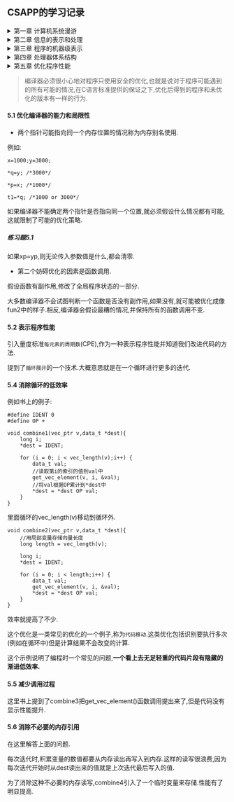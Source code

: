 ## CSAPP的学习记录

<details>
<summary> 第一章 计算机系统漫游</summary>

#### 引言

计算机系统是由**硬件**和**系统软件**组成的,它们共同工作来运行应用程序.

#### 1.1 信息就是位+上下文

hello程序的生命周期是从一个**源程序**开始的,即程序员通过编辑器创建并保存的文本文件,文件名是hello.c.也是一个比特序列.

区分不同数据对象的唯一方法是我们读到这些数据对象时的上下文.比如,在不同的上下文中,一个同样的字节序列可能表示一个整数,浮点数,字符串或者机器指令.

#### 1.2 程序被其他程序翻译成不同的格式

为了在系统上运行hello.c程序,每条C语句都必须被其他程序转化为一系列的低级机器语言指令.然后这些指令按照一种称为可执行目标程序的格式打好包,并以二进制磁盘文件的形式存放起来.目标程序也成为可执行目标文件.

在Unix系统上,从源文件到目标文件的转化是由编译器驱动程序完成的:

linux> gcc -o hello hello.c

![1](https://i.loli.net/2020/07/11/tavni1F3OQq9wZR.png)

#### 1.7 进程

一个CPU看上去都像是并发地执行多个进程,这是通过处理器在进程间切换来实现的.操作系统实现这种交错执行的进程称为**上下文切换.**]

操作系统保持跟踪进程运行所需的所有状态信息.这种状态,也就是**上下文**,包括很多信息,比如PC和寄存器文件的当前值,以及主存的内容.

#### 1.7.2 进程

一个进程实际上可以由多个称为线程的执行单元组成,每个线程都运行在进程的上下文中,并共享同样的代码和全局数据.

#### 1.7.3 虚拟内存

虚拟内存是一个抽象概念,它为每个进程提供了一个假象,即每个进程都在独占地使用主存.每个进程看见的内存都是一致的,称为虚拟地址空间.

虚拟地址空间由大量精确定义的区构成.

从最低的地址开始:

- 程序代码和数据
- 堆
- 共享库
- 栈
- 内核虚拟空间

#### 1.9.1 Amdahl定律

> S=1/(1-a+a/n)

主要观点:  要想显著加速整个系统,必须提升全系统中相当大的部分的速度.

#### 1.9.2 并发与并行

- 并发是指一个同时具有多个活动的系统,其目的是让计算机做的更多
- 并行则是指用并发来使一个系统运行得更快,目的是让计算机运行的更快.

主要是三个层次

- 线程级并发
- 指令级并行
- 单指令、多数据并行

#### 1.9.3 抽象

操作系统内核就是应用程序和硬件之间的媒介.它提供了三个基本的抽象:

1. 文件是对I/O设备的抽象
2. 虚拟内存是对主存和磁盘的抽象
3. 进程是处理器、主存和I/O设备的抽象.
</details>
<details>
<summary> 第二章 信息的表示和处理</summary>
> 孤立的一个位不是非常有用.但是,当把位组合在一起,再加上某种解释,即赋予不同的可能位模式以含义,就能够表示任何有限集合的元素.

#### intro

计算机的表示法是用有限数量的位来对一个数字编码,因此,但结果太大以至于不能表示时,某些计算就会溢出.

整数的表示虽然只能编码一个相对较小的数值范围,但是这种表示是准确的;

而浮点数虽然可以编码一个较大的数值范围,但是这种表示只是近似的.

#### 2.1.2 字数据大小

每台计算机都有一个字长,指明**指针数据**的标称大小.因为虚拟地址是以这样的一个字来编码的,所以字长决定的最重要的系统参数就是虚拟地址空间的最大大小.

使用确定大小的整数类型是程序员精确控制数据表示的最佳途径.其中包括ISO C99引入的int32_t和int64_t,分别为4字节和8字节.这样会有更好的移植性. 使用sizeof也是一种好方法.

#### 2.1.3 寻址和字节顺序

关于大小端的问题:

比如int x=0x1234567.

如果是大端法就是 01 23 45 67

小端法则是 67 45 23 01

大多数Intel兼容机都只有小端模式.

讲解程序代码: [show_byte.cpp](https://github.com/whhhite/skr_university_learning_record/blob/master/csapp/%E7%AC%AC%E4%BA%8C%E7%AB%A0/show_bytes.cpp)

##### 练习2.6:

len是不包括最后的\x00的.

##### 练习2.11:

inplace_swap这个函数是异或置换,所以中间值置0

#### 2.1.7 C语言中的位级运算

位级运算的一个常见应用是实现掩码运算，掩码是一个位模式。使用类似~0得到全1的掩码,这样的代码具有移植性.

##### 练习2.25:

length=0

0U-1=UMax,所以访问了非法地址. coredump

##### 练习2.26:

无符号数,小减大,会产生一个很大的无符号数.

#### 函数getpeername的安全漏洞

问题是由于数据类型的不匹配造成的:在一个地方是无符号数,另一个地方是有符号数.

##### 练习2.27

return (x+y)>=x 

##### 练习2.30

正溢出: x>=0 && y>=0 && (x+y)<0

负溢出: x<0 && y<0 && (x+y)>0

##### 练习2.32

x>0 y=INT_MIN,两者异号不判断溢出,但其实是溢出了.

[tsub_ok.cpp](https://github.com/whhhite/skr_university_learning_record/blob/master/csapp/%E7%AC%AC%E4%BA%8C%E7%AB%A0/show_bytes.cpp)

#### XDR库中的安全漏洞

问题是由于乘法溢出,导致复制的字节大于已分配的缓冲区的界限.

##### 练习2.37

由于uint64_t的强制类型转换,在asize这部分还不会溢出.

但是由于malloc的参数类型和是size_t,在这里还是会产生溢出.

应该修改成:

```
  uint64_t asize = ele_cnt * (uint64_t) ele_size;
  unsigned int asize2 = ele_cnt * ele_size;
  if (asize == asize2) {//执行分配 }
  else { //抛出异常}
```

#### 2.3.6 乘以常数

由于整数乘法比移位和加法的代价要大得多,许多C语言编译器试图以移位,加法和减法的组合消除很多整数乘以常数的情况.

如: x*14 则根据 14=2^3+2^2+2,编译器会重写成(x<<3)+(x<<2)+(x<<1)

##### 练习题2.42

见[div_16.cpp](https://github.com/whhhite/skr_university_learning_record/blob/master/csapp/%E7%AC%AC%E4%BA%8C%E7%AB%A0/div16.cpp)

##### 练习题2.46

A.对齐后得到结果是 0.00000000000000000000000[1100]

B.2^(-24)

C.运行了100个小时,有100 * 3600 * 10次,所以误差还是挺大的,大概0.343秒

D.差了686米

#### 2.4.2 IEEE浮点表示

V=(-1)^s × M × 2^E

将浮点数的位表示划分为三个字段

- 一个单独的符号位直接编码符号s
- k位的阶码字段 exp
- n位的小数字段frac

float中 s=1 k=8 n=23 

double中 s=1 k=11 n=52

分为三种情况:

1. 规格化的值

偏置值Bias=2^(k-1)-1

阶码的值 E=e-Bias

M=1+f,也叫做隐含的以1开头的表示

2. 非规划化的值

E=1-Bias

M=f

3. 特殊值

当阶码全为1,小数全为0则为无穷

小数非0时,则表示为NaN(Not a number)

#### 2.4.5 浮点运算

浮点加法有个最大的问题，就是不具有结合性，大数会把小的数字吃掉，这是因为舍入的原因。乘法也一样

##### 练习2.54

int转float 有可能被舍入,
</details>

<details>
<summary> 第三章 程序的机器级表示</summary>
#### 3.2.1 机器级代码

- 程序计数器(通常称为"PC",在x86-64中用%rip表示)给出将要执行的下一条指令在内存中的地址.
- 整数寄存器文件中包括16个命名的位置,分别存储64位的值.这些寄存器可以存储地址或整数数据
- 一组向量寄存器可以存放一个或多个整数或浮点数值

程序内存包含:程序的可执行机器代码,操作系统需要的一些信息,用来管理过程调用和返回的运行时栈,以及用户分配的内存块(比如说用malloc库函数分配的)



#### 3.4.1 操作数指示符

大多数指令有一个或多个操作数,指示出执行一个操作中要使用的源数据值,以及放置结果的目的位置.

各种不同的操作数的可能性被分为三种类型:

1. 立即值, 用来表示常数, 用$开头.可以直接写整数,汇编器会将其编译成对应的二进制格式.
2. 寄存器, 即寄存器的名称, 代表某个寄存器内部的值.
3. 内存引用, 代表某个内存地址的值, 也就是寻址或者说是取地址运算, 用括号包起来一个值, 这个值可以是常量, 取得的值或者是计算所得.

寻址的模式,最常用的形式是 

`计算出的内存地址 = 立即数偏移量 + Rb + Ri * s`



##### 练习题3.1

|      地址      |  值  |
| :------------: | :--: |
| 内存地址 0x100 | 0xFF |
| 内存地址 0x104 | 0xAB |
| 内存地址 0x108 | 0x13 |
| 内存地址 0x10C | 0x11 |

| 寄存器 |  值   |
| :----: | :---: |
|  %rax  | 0x100 |
|  %rcx  |  0x1  |
|  %rdx  |  0x3  |



|     操作数      |                              值                              |
| :-------------: | :----------------------------------------------------------: |
|      %rax       |                            0x100                             |
|      0x104      |                  表示寻绝对地址,结果是0xAB                   |
|     $0x108      |                          常量 0x108                          |
|     (%rax)      |        将%rax寄存器中的0x100当做地址寻址,结果是 0xFF         |
|     4(%rax)     | 表示基址+偏移量地址,为 %rax中的 0x100地址加0x4,即 0x104地址,结果为0xAB |
|  9(%rax, %rdx)  |    表示变址寻址, 为 9+ 0x100 + 0x3 = 0x10C, 所以值是0x11     |
| 260(%rcx, %rdx) |           同理地址是 260 + 1 + 3 = 0x108, 值是0x13           |
|  0xFC(,%rcx,4)  |       比例变址寻址,结果是 0xFC + 4 = 0x100, 值是 0xFF        |
| (%rax, %rdx, 4) |  带s的变址寻址,计算后的内存是 0x100 + 4*3 = 0x10C,值是0x11   |

#### 3.4.2 数据传送指令

##### MOV类

> 指令为: MOV  S , D
>
> 效果为: 传送 D<-S

在这里把S叫做源操作数, 把D叫做目的操作数.

MOV类由四条指令构成:**movb**,**movw**,**movl**,**movq**,区别是操作数大小不同.

x86-64限制了MOV的两个操作数都不能都是内存地址,如果要实现,就找寄存器当工具人. 

大多数情况中,MOV指令只会更新目的操作数指定的那些寄存器字节或内存位置.唯一例外是,**movl**指令以寄存器作为目的时,会把该寄存器的高位4字节设置为0.这是由于x86-64采用的惯例,即任何为寄存器生成的32位值得指令都会把该寄存器的高位部分置为0.

常规的movq命令只能处理32位的源操作数,将其符号扩展得到64位. 而movbsq可以直接将64位数作为源操作数, 但目的只能是寄存器.

关于MOVZ和MOVS,这两个指令都是在将较小的源值复制到较大的目的时使用.

区别在于MOVZ使用0来填充,而MOVS使用符号位来填充.

在MOVS中有个指令cltq,用于将%eax符号扩展到%rax,等价于movslq %eax,%rax.



##### 练习题3.3

`movb $0xF, (%ebx)`	内存引用的寄存器必须是4bytes，改成`movb $0xF, (%rbx)`
`movb %al, %sl`	没有叫做`sl`的寄存器,只有`sil`和`spl`.
`movl %eax, %rdx`	寄存器大小不匹配



##### 练习题3.4

|     src_t     |  dest_t  |                             指令                             |
| :-----------: | :------: | :----------------------------------------------------------: |
|     long      |   long   |          movq (%rdi),%rax; <br />move %rax, (%rsi)           |
|     char      |   int    | 扩展符号到32位,<br />movsbl (%rdi), %eax;<br />movl %eax, (%rsi) |
|     char      | unsigned |         movsbl (%rdi), %eax;<br />movl %eax, (%rsi)          |
| unsigned char |   long   | unsigned, 零扩展. 零扩展没有扩展到64位的指令,32位就相当于64位的零扩展了.<br />movzbl (%rdi), %rax<br />movq %rax, (%rsi) |
|      int      |   char   |  区别在第二步<br />movl (%rdi), %eax<br />movb %al, (%rsi)   |



##### 练习题3.5

不考虑编译优化的话是:

```
void decode1(long *xp, long *yp, long *zp){
	long temp1 = *xp;
	long temp2 = *yp;
	long temp3 = *zp;
	*yp = temp1;
	*zp = temp2;
	*xp = temp3;
}
```



#### 3.4.4 压入和弹出栈数据

从%rbp寄存器中压一个四字入栈的指令`pushq`可以分解为:

```popq可以分解为:
subq $8, %rsp
push %rbp, (%rsp)
```

`popq`可以分解为:

```
movq (%rsp), %rax
addq %$8, %rsp
```



#### 3.5.3 移位操作

移位量可以是一个立即数,或者放在单字节寄存器%cl上.

| leaq 7 (%rax, %rax, 8), %rdx | `x + 8x + 7` |
| ---------------------------- | ------------ |
|                              |              |

##### 练习3.9

```
// x in %rdi, n in %rsi
shift_left4_rightn:
    movq %rdi, %rax;
    salq  $4, %rax     # x <<= 4
    movq %esi, %ecx;
    sarq  %cl, %rax    # x >>= n
```

##### 练习3.10

```
long t1 = x | y;
long t2 = t1 >> 3;
long t3 = ~t2;
long t4 = z - t3;
```

##### 练习3.11:

用于置0.比move开销小.



#### 3.5.5 特殊的算术操作

`imulq`和`mulqs`: "单操作数"乘法指令,用于处理128位的乘积.其中一个参数必须在%rax中.结果用%rdx存高64位,用%rax存低64位.

`idivq`:这个是有符号数的除法指令, 操作数S是除数, 被除数固定使用%rax作为低64字节, %rdx作为高64字节. 除法进行完之后,商存储在%rax中, 而余数存储在%rdx中.

`cqto`: 这个指令没有操作数, 将%rdx的位设置为%rax的符号位



##### 练习3.12

把`cqto`改成把%rdx的位置为0;



#### 3.6.1条件码

1. CF 进位标志, 最近的操作使最高位产生进位
2. ZF 零标志, 最近的操作的结果得到0
3. SF 符号标志, 最近的操作结果是负数
4. OF 溢出标志, 最近的操作导致补码溢出,正负溢出都算



`CMP`和`TEST`只改变条件码,前者是减法,后者是与(检测正负0).

同时注意`CMP`的操作数与`SUB`是相反的.

`SET`和`JMP`都可以根据条件码进行判断操作.

##### 练习3.13

- ```
  cmpl  %esi, %edi
  setl  %al
  ```

  后缀 ‘l’ 和寄存器指示符表明是 32 位操作数，而且调用的是有符号的小于比较。所以 `data_t` 一定是 int 。

- ```
  cmpw  %si, %di
  setge %al
  ```

  后缀 ‘w’ 和寄存器指示符表明是 16 位操作数，而且调用的是有符号的大于等于。所以 `data_t` 一定是 short。

- ```
  cmpb  %sil, %dil
  setbe %al
  ```

  后缀 ‘b’ 和寄存器指示符表明是 8 位操作数，而且调用的是无符号小于等于。所以 `data_t` 一定是 unsigned char 。

- ```
  cmpq  %rsi, %rdi
  setne %al
  ```

  后缀 ‘q’ 和寄存器指示符表明是 64 位操作数，同时比较符号是 `!=` ，有符号、无符号和指针参数都是一样的。所以 `data_t` 可以是 long、unsigned long 或 char * 。



`JMP`三种用法:

1. `JMP .L1`  等于goto
2. `JMP *%rax ` 用%rax的值作为跳转目标
3. `JMP *(%rax) `以%rax的值来读地址,从内存中读出并且跳转.



##### 练习3.15

```
4003fa: 74 02    je    XXXXXX
4003fc: ff do    callq *%rax
```

> je 指令的目标为 `0x4003fc + 0x02 = 0x4003fe` 

```
40042f: 74 f4    je   XXXXXX
400431: 5d       pop  %rbp
```

> je 指令的目标为 `0x400431 - 12（0xf4是-12的一个字节的补码表示）= 0x400425` 

```
XXXXXX: 77 02    ja   400547
XXXXXX: 5d       pop  %rbp
```

> 跳转目标是绝对地址 `0x400547` 。根据字节编码，一定在距离 pop 指令 `0x2` 的地址处。所以，pop 指令地址为 `0x400547 - 0x2 = 0x400545` 。**注意，ja 指令的编码需要 2 个字节。**所以 ja 指令的地址为 `0x400543`处。

```
4005e8: e9 73 ff ff ff     jmp  XXXXXX
4005ed: 90                 nop
```

> 偏移量是 `0xffffff73` ，也就是 `-141` 。所以跳转目标为 `0x4005ed - 141 = 0x400560` 

##### 练习3.18

```
long test(long x, long y, longz) {
    long val = x + y + z;
    if (x < -3) {
        if (y < z)
            val = x * y;
        else
            val = y * z;
    } else if (x > 2) 
        val = x * z;
   return val;
}
```



##### 练习3.21

```
long test(long x, long y) {
    long val = 8 * x;
    if (y > 0) {
        if (x < y)
            val = y - x;
        else
            val = x & y;
    } else if (y <= -2)
        val = x + y;
    return val;
}
```

#### 3.6.7 循环

##### 练习3.23

A.`%rax` 存放 x ，`%rcx` 存放 y ，`%rdx` 存放 n 

B. 用`leaq`指令 实现+y和++;

##### while循环

while语句的通用形式如下:

```
while(test-expr):

​	body-statement
```



1. 第一种翻译方法,我们称之为`跳转到中间`,它执行一个无条件跳转跳到循环结尾处的测试,以此来执行初始的测试.

```
	goto test;

loop:

​	body-statement

test:

​	t=test-expr;

​	if(t)

​		goto loop;
```

2. 第二种翻译方法,我们称之为`guarded-go`,首先用条件分支,如果初始条件不成立就跳过循环,把代码变换为`do-while`循环.

```
t=test-expr;

if(!t)

​	goto done;

loop:

​	body-statement;

​	t=test-expr;

​	if(t)

​		goto loop;

done;
```



##### 练习3.24

```
long loop_while(long a, long b)
{
    long result = 1;
    while (a < b) {
        result = result * (a + b);
        a = a + 1 ;
    }
    return result;
}
```

##### 练习题3.26

1. `jmp`

2. ```
   long fun_a(unsigned long x) {
       long val = 0;
       while (x) {
           val ^= x;
           x >>= 1;
       }
       return val & 0x1;
   }
   ```

3. 奇偶校验

##### for循环:

```
for(init-expr;test-expr;update-expr)

​	body-statement
```

等价于

```
init-expr;

while(test-expr){

​	body-statement;

​	update-expr

}
```

GCC为for循环产生的代码时while循环的两种翻译之一.

##### 练习3.28

A.

```
long fun_b(unsigned long x) {
    long val = 0;
    long i;
    for (i = 64; i != 0; i--) {
        val = (val * 2) | (x & 0x1);
        x >>= 1;
    }
    return val;
}
```

B.因为是使用guarded-do生成的,而初始化为0x40,一定满足,所以没必要测试.

C.reverse

##### 练习3.29

A. 导致i++无法执行,进入死循环.

B. 用goto跳过body-statement.

#### 3.6.8 switch语句

swtich 语句通过使用`跳转表`这种数据结构使得实现更加高效.\

GCC扩展了C语言, 加入了&&运算符用来取得指向标号的指针, 然后组成一个指针数组. 这样就可以用测试的值运算后得到的值直接进行索引来跳转.

` jmp *.L4(, %rsi, 8)`

跳转表:

```
.L4:
    .quad    .L3
    .quad    .L8
    .quad    .L5
    .quad    .L6
    .quad    .L7
```

##### 练习3.30

分析汇编:

```
# void switch2(long x, long *dest)
# x in %rdi
switch2:
    addq    $1, %rdi    # x = x + 1 ，所以 x 的最小值是 -1    
    cmpq    $8, %rdi    # 7结束   
    ja      .L2         # 超过 8 就跳转到 L2，所以 L2 相当于 default   
    jmp     *.L4(, %rdi, 8)    # 没有超过 8 就进入跳转表
```

##### 练习3.31

```
void switcher(long a, long b, long c, long *dest)
{
    long val;
    switch(a) {
    case 5:     /* Case A */
        c = b ^ 15;
        /* Fall through */
    case 0:     /* Case B */
        val = c + 112;
        break;
    case 2:     /* Case C */
    case 7:     /* Case D */
        val = (c + b) << 2;
        break;
    case 4:     /* Case E */
        val = a;
        break;
    default:
        val = b;
    }
    *dest = val;
}
```



#### 3.7过程

过程是软件中一种很重要的抽象.它提供了一种封装代码的方式,用一组指定的参数和一个可选的返回值实现了某种功能.过程在不同的语言中的表现形式不同, 比如函数, 方法等.

假设过程P调用过程Q:

- 传递控制: 在进入过程Q的时候,程序计数器必须被设置为Q的代码的初始地址,然后在返回时,要把程序计数器设置为P中调用Q后面那条指令的地址.
- 传递数据: P必须能向Q提供一个或多个参数,Q也能返回一个值.
- 分配和释放内存: Q可能需要为局部变量分配内存,返回时释放内存.

##### 3.7.1 运行时栈

C语言过程调用机制的一个关键特征在于使用了栈数据结构提供的后进先出的内存管理原则.

##### 3.7.3 数据传送

其实就是调用规则.

| 操作数大小 | 参数数量 |      |      |      |      |      |
| :--------: | :------: | :--: | :--: | :--: | :--: | ---- |
|            |    1     |  2   |  3   |  4   |  5   | 6    |
|     64     |   %rdi   | %rsi | %rdx | %rcx | %r8  | %r9  |
|     32     |   %edi   | %esi | %edx | %ecx | %r8d | %r9d |
|     16     |   %di    | %si  | %dx  | %cx  | %r8w | %r9w |
|     8      |   %dil   | %sil | %dl  | %cl  | %r8b | %r9b |

多于6个参数的放栈上.

##### 练习3.33

根据 size得知 sizeof(a)+sizeof(b)=6

所以一个为4,一个为2.且4扩8,2变1.

`int procprob(int a, short b, long *u, char *v)`
`int procprob(int b, short a, long *v, char *u)`

#### 3.7.5 寄存器中的局部存储空间

根据惯例,寄存器`%rbx`,`%rbp`和`%r12~%r15`被划分为`被调用者保存寄存器`.

所有其他的寄存器,除了栈指针`%rsp`,都分类为`调用者保存寄存器`



##### 练习3.34

A.局部值 a0 ~ a5 分别保存被调用者保存寄存器 %rbx、%r15、%r14、%13、%12 和 %rbp。

B.局部值 a6 和 a7 存放在栈中相对于栈指针偏移量为 0 和 8 的地方。

C. 因为用于存临时变量的寄存器只有6个. 

##### 练习3.35

寄存器保存参数x的值

```
long rfun(unsigned long x){
    if( x == 0 ){
        return return 0;
    }
    unsigned long nx = x >> 2;
    long rv = rfun(nx);
    return x + rv;
}
```

#### 3.8 数组分配和方问

#### 3.8.1 基本原则

假设E是一个int型的数组,而我们想计算E[i],在此,E的地址存放在寄存器%rdx中,而i存放在寄存器%rcx中.内存引用指令为:

> movl (%rdx,%rcx,4),%eax

#### 3.9.1 结构

类似于数组的实现,结构的所有组成部分都存放在内存中一段连续的区域内,而指向结构的指针就是结构第一字节的地址.

rp->width等价于表达式(*rp).width.

结构的各个字段的选取完全是在编译时处理的.机器代码不包含关于字段声明或字段名字的信息.

##### 练习3.42

```
long fun(struct ELE *ptr){
    long value = 0;
    while(ptr!=NULL){
        value += ptr->v;
        ptr= ptr->p;
    }
    return value;
}
```

#### 3.9.2联合

联合的空间始终等于其中最大的元素所占据的空间. 联合的一个优点是, 以不同的数据类型去访问数据的时候, 位级表示是一样的.

如果数据结构中存在很多互斥的数据,使用联合能够节省非常大的空间.

##### 练习3.43

|         expr         | type  |                             代码                             |
| :------------------: | :---: | :----------------------------------------------------------: |
|      `up->t1.u`      | long  |            `movq (%rdi), %rax movq %rax, (%rsi)`             |
|      `up->t1.v`      | short |             `movw 8(%rdi), %ax movw %ax, (%rsi)`             |
|     `&up->t1.w`      | char* |              `addq $10, %rdi movq %rdi, (%rsi)`              |
|      `up->t2.a`      | int*  |                     `movq %rdi, (%rsi)`                      |
| `up->t2.a[up->t1.u]` |  int  | `movq (%rdi), %rax movl (%rdi, %rax, 4), %eax movl %eax, (%rsi)` |
|     `*up->t2.p`      | char  |    `movq 8(%rdi), %rax movb (%rax), %al movb %al, (%rsi)`    |

#### 3.9.3 数据对齐

对齐限制简化了形成处理器和内存系统之间接口的硬件设计.

##### 练习3.44

A. `struct P1 {int i; char c; int j; char d};`

|  i   |  c   |  j   |  d   | 总共 | 对齐 |
| :--: | :--: | :--: | :--: | :--: | :--: |
|  0   |  4   |  8   |  12  |  16  |  4   |

B. `struct P2 {int i; char c; char d; long j};`

|  i   |  c   |  j   |  d   | 总共 | 对齐 |
| :--: | :--: | :--: | :--: | :--: | :--: |
|  0   |  4   |  5   |  8   |  16  |  8   |

C. `struct P3 {short w[3]; char c[3]};`

|  w   |  c   | 总共 | 对齐 |
| :--: | :--: | :--: | :--: |
|  0   |  6   |  10  |  2   |

D. `struct P4 {short w[5]; char *c[3]};`

|  w   |  c   | 总共 | 对齐 |
| :--: | :--: | :--: | :--: |
|  0   |  16  |  40  |  8   |

E. `struct P5 {struct P3 a[2]; struct P2 t};`

|  a   |  t   | 总共 | 对齐 |
| :--: | :--: | :--: | :--: |
|  0   |  24  |  40  |  8   |

##### 练习3.45

A.

|  字段  |  a   |  b   |  c   |  d   |  e   |  f   |  g   |  h   |
| :----: | :--: | :--: | :--: | :--: | :--: | :--: | :--: | :--: |
|  大小  |  8   |  2   |  8   |  1   |  4   |  1   |  8   |  4   |
| 偏移量 |  0   |  8   |  16  |  24  |  28  |  32  |  40  |  48  |

B. 56 个字节长。

C. 从大往小排 40

#### 3.10.1 理解指针

- 每个指针都对应一个类型.这个类型表明该指针指向的是哪一类对象.
  - 指针类型不是机器代码中的一部分
  - 它们是C语言提供的一种抽象,帮助程序员避免寻址错误
- 每个指针都有一个值
  - 这个值是某个指定类型的对象的地址
  - 特殊的NULL(0)值表示该指针没有指向任何地方
- 指针用'&'运算符创建
  - leaq指令是设计用来计算内存引用的地址的.
  - &运算符的机器代码实现常常用这条指令来计算表达式的值
- *操作符用于间接引用指针.
  - 间接引用是用内存引用来实现的
- 数组与指针紧密联系
  - 数组引用(a[3])与指针运算和间接引用(*(a+3))有一样的效果
- 将指针从一种类型强制转换成另一种类型,只改变它的类型,而不改变它的值.
- 指针也可以指向函数.
  - 函数指针的值是该函数机器代码表示中第一条指令的地址.

</details>

<details>
<summary> 第四章 处理器体系结构</summary>

## 处理器体系结构

`指令集体系结构`(Instruction-Set Architecture, ISA)

### 4.1 Y86-64指令集体系结构

1. 15个寄存器, 不包括%r15. 这样内部寻址可以用0-15来选择寄存器. %rsp依然用作栈指针
2. 每个寄存器都存储64位=8字节值, 机器里操作的所有值也都是8字节长
3. 三个一位的条件码: ZF SF 和 OF
4. 程序计数器 PC
5. 有一个状态码 Stat 用于表示程序状态
6. DMEM 内存, 这用虚拟地址来引用

#### 4.1.2 Y86-64指令

只包括8字节整数操作

- `movq`. irmovq, rrmovq, mrmovq, rmmovq. 第一个字母表示源, 第二个字母表示目标. i = 立即数, r = 寄存器, m = 内存
  - 内存引用方式是简单的基址和偏移量形式. 
- 运算指令有四个, addq, subq, andq, xorq, 只能对寄存器进行操作. 这些指令会同时设置条件码.
- 7个跳转指令, jmp, jle, jl, je, jne, jge, jg
- 6个条件传送指令, cmovle, cmovl, cmove, cmovne, cmovge, cmovg. 
- call 和 ret 
- pushq 和 popq
- halt 停止指令的执行, 导致处理器停止,状态码会设置成HLT.

#### 4.1.3 指令编码

每条指令的第一个字节表明指令的类型.这个字节分为两部分,每部分4位;高四位是代码部分,低四位是功能部分.

几个指令类的具体代码对应关系如下:

| 整数操作 |          | 分支指令 |          |      |          | 传送指令 |          |        |          |
| :------: | :------: | :------: | :------: | :--: | :------: | :------: | :------: | :----: | :------: |
|   指令   | 字节编码 |   指令   | 字节编码 | 指令 | 字节编码 |   指令   | 字节编码 |  指令  | 字节编码 |
|   addq   |    60    |   jmp    |    70    | jne  |    74    |  rrmovq  |    20    | cmovne |    24    |
|   subq   |    61    |   jle    |    71    | jge  |    75    |  cmovle  |    21    | cmovge |    25    |
|   andq   |    62    |    jl    |    72    |  jg  |    76    |  cmovl   |    22    | cmovg  |    26    |
|   xorq   |    63    |    je    |    73    |      |          |  cmove   |    23    |        |          |

寄存器的编码是:

|  寄存器  | 编码 |
| :------: | :--: |
|   %rax   |  0   |
|   %rcx   |  1   |
|   %rdx   |  2   |
|   %rbx   |  3   |
|   %rsp   |  4   |
|   %rbp   |  5   |
|   %rsi   |  6   |
|   %rdi   |  7   |
| %r8-%r14 | 8-E  |
| 无寄存器 |  F   |

所有整数采用小端法格式.当指令按照反汇编格式数写时,这些字节就以相反的顺序出现.

指令集的一个 重要性质就是字节编码必须有唯一的解释.

##### 练习4.1

```
0x100 30 F3 0F 00 00 00 00 00 00 00
0x10A 20 31
0x10C 40 13 fd ff ff ff ff ff ff ff
0x116 60 31
0x118 70 0C 01 00 00 00 00 00 00
```

#### 4.1.4 Y86-64异常

状态码stat对应的值:

|  值  | 名称 |     含义      |
| :--: | :--: | :-----------: |
|  1   | AOK  |   正常操作    |
|  2   | HLT  | 执行了HLT命令 |
|  3   | ADR  |   非法地址    |
|  4   | INS  |   非法指令    |

#### 4.1.5 Y86-64程序

以"."开头的词是`汇编器伪指令`.它们告诉汇编器调整地址,以便在那里产生代码或插入一些数据.

##### 练习题4.4

```
long rsum(long *start, long count)
start in %rdi, count in %rsi

rsum:
    xorq %rax, %rax         %rax置0
    test %rsi, %rsi         测试count
    jle  L2                 小于等于0则跳转到L2

    pushq %rbp
    movq (%rdi), %rbx       把start的值保存到%rbp中
    addq $8, %rdi           准备参数 start + 1
    subq $1, %rsi           准备参数 count - 1
    callq rsum              调用新过程
    addq %rbx, %rax         将保存的start的值加到返回值上
    popq %rbx               恢复%rbp的值
    ret                     返回%rax
  .L2
    rep; ret                返回0, 直接返回0的情况下, 没有用到%rbp, 所以也无需弹栈
```

修改部分加**表示:

```
long rsum(long *start, long count)
start in %rdi, count in %rsi

rsum:
    xorq %rax, %rax         %rax置0
**  andq %rsi, %rsi         测试count
    jle  L2                 小于等于0则跳转到L2

    pushq %rbp
**  mrmovq (%rdi), %rbx     把start的值保存到%rbp中
**  irmovq $1, %r8          准备常量1到%r8寄存器
**  irmovq $8, %r9          准备常量8到%r9寄存器
**  addq %r9, %rdi          准备参数 start + 1
**  subq %r8, %rsi          准备参数 count - 1
    callq rsum              调用新过程
    addq %rbx, %rax         将保存的start的值加到返回值上
    popq %rbx               恢复%rbp的值
    ret                     返回%rax
  .L2
    rep; ret                返回0, 直接返回0的情况下, 没有用到%rbp, 所以也无需弹栈
```

##### 练习题4.5

压入%rsp的原始值,因为减为0

##### 练习题4.6

弹出原来的值.

### 4.2 HCL

在HCL中,多路复用函数是用`情况表达式`来描述的

```
[
    select1 : expr1;
    select2 : expr2;
    select3 : expr3;
        .
        .
        .
    selectN : exprN;
]
```

集合存储器时钟 暂不总结

### 4.3 Y86-64

处理的阶段:

- 取指
  - 从内存中读取指令字节.地址为程序计数器(PC)的值
  - 从指令中抽取指令指示部分的两个四位部分,称为icode(指令代码)和ifun(指令功能
  - 它可能取出一个寄存器指示符字节,指明一个或两个寄存器操作数指示符rA和rB.
  - 它还可能取出一个8字节常数字valC.
  - 它按顺序方式计算当前指令的下一条指令的地址valP.
- 译码
  - 从寄存器文件中读入最多两个操作数,得到值valA和valB
- 执行
  - ALU要么执行指令指明的操作,计算内存引用的有效地址,要么增加或减少栈指针,得到的值为valE.
  - 也可能设置条件码,根据条件传送指令更新目标寄存器,以及决定跳转.
- 访存
  - 这个阶段可以将数据写入内存, 或者从内存读出数据, 读出的值为valM.
- 写回
- 更新PC

##### OPq系列指令和rrmovq,irmovq指令

这一系列指令无需操作内存, 来看一看三者的执行过程:

|  阶段  |                          Opq rA, rB                          |                        rrmovq rA, rB                         |                         irmovq V, rB                         |
| :----: | :----------------------------------------------------------: | :----------------------------------------------------------: | :----------------------------------------------------------: |
| 取指令 | 从程序计数器的地址中取出icode:ifun, 由于是单字节, 下一条程序计数器的地址 +1: M1[PC] => icode:ifun 取单字节, 表示两个寄存器, 下一条程序计数器的地址 +1: M1[PC+1] => rA : rB 取完了两字节的指令, 得到下一条程序计数器的地址是 PC + 2, 此时知道了valP的值: PC + 2 => valP | 由于rrmovq和OPq操作的都是两个寄存器, 因此这一阶段和OPq相同.  | irmovq相比前两个操作, 除了读入之前两个操作的两字节之外, 还需要读入额外的8字节操作数valC: M8[PC+2] => valC valP => PC + 10 |
|  译码  |    从寄存器中读出valA和valB: R[rA] => valA R[rB] => valB     |   由于rrmovq只需要知道rA的值,因此只取rA的值: R[rA] => valA   |        由于valA是不用操作的, valB是目标, 所以无需译码        |
|  执行  | 将valB 和 valA 送入ALU进行操作, 得到 valE: valA OP valB => valE 同时我们的Y86还会在此时设定条件码: Set CC | 此时由于无需计算valA, 实际的操作就是valA + 0, 不改变valA: valA + 0 => valE | 无需记性计算, 只是把valC 放入 valB, 所以valE就是valC: valC + 0 => valE |
|  访存  |                    仅操作寄存器, 无需访存                    |                    仅操作寄存器, 无需访存                    |                        这个也无需访存                        |
|  写回  |              要把valE写入到 rB中: valE => R[rB]              |              要把valE写入到 rB中: valE => R[rB]              | 要把valE写入到 rB中: valE => R[rB], 这三条操作都是对rB操作, 所以是一样的 |
| 更新PC |                  更新程序计数器: valP => PC                  |                  更新程序计数器: valP => PC                  |   同样需要更新程序计数器: valP => PC, 这条指令长度是10字节   |

##### rmmovq 和 mrmovq 指令

最大的特点的带上了内存读写, 也就是存在访存操作. 因为有了访存操作, 在之前需要计算出内存地址

|  阶段  |                       rmmovq rA, D(rB)                       |                       mrmovq D(rB), rA                       |
| :----: | :----------------------------------------------------------: | :----------------------------------------------------------: |
| 取指令 | 两个取指令都是一样的: 取指令: icode:ifun <= M1[PC] 取寄存器: rA:rB <= M1[PC+1], 注意mrmovq解释寄存器的顺序相反 取偏移量常数: valC <= M1[PC+2] 指令是10字节长度, 计算出新的PC地址: valP = PC + 10 |                                                              |
|  译码  | 取出valA和valB, 因为valA是要写入的值, valB是基地址, 都要用到 | 只要取出valB即可, 因为valB的值是基地址, 要计算出实际的内存地址. rA则是目标对象 ,无需取出valA. |
|  执行  | 两者这里是一样的, 都需要通过valC和valB计算出实际内存地址: valE = valB + valC |                                                              |
|  访存  |  这条指令需要把valA写入valE对应的内存地址: valA => M8[valE]  |  这条指令先要从计算出的内存地址中取出valM M8[valE] => valM   |
|  写回  |                    这个指令无需写回寄存器                    |          将刚刚取出的valM写入寄存器: valM => R[rA]           |
| 更新PC |                          PC <= valP                          |                                                              |



##### pushq 和 popq 指令

多了操作%rsp寄存器的操作

|  阶段  |                            pushq                             |                             popq                             |
| :----: | :----------------------------------------------------------: | :----------------------------------------------------------: |
| 取指令 | 两个取指令都是一样的: 取指令: icode:ifun <= M1[PC] 取寄存器: rA:rB <= M1[PC+1], 注意mrmovq解释寄存器的顺序相反 指令是2字节长度, 计算出新的PC地址: valP = PC + 2 |                                                              |
|  译码  | pushq的译码要注意, 在指令里取出来的rB是F, 但是这里实际操作需要从rA中取到valA, 因为这是要压栈的数据. 此外还自动从当前的%rsp中取出当前的栈地址, 当做valB M8[rA] => valA M8[%rsp] => valB | popq这里更特别, 由于是从栈里取数, 现在寄存器中的值是什么无需关心, 这里取两次%rsp的值分别放入valA和valB: R[%rsp] => valA R[%rsp] => valB |
|  执行  | 想一想之前的要求, 在写入内存之后, 更新栈指针. 要先计算出来写入内存之后新的栈顶指针. 由于栈顶指向的是第一个元素, 所以要算出来新的栈顶地址: valB – 8 => valE | 对比一下pushq, 当前的%rsp指向的是当前的栈顶, 要先计算出来弹栈之后的下一个栈顶地址: valB + 8 => valE |
|  访存  | 访存对于两个指令来说很关键, 压栈就是将valA压入新的栈顶对应的地址: valA => M8[valE] | 弹栈这里要注意, 是从原来的栈顶, 也就是valA中读出数据, 不是valE M8[valA] => valM |
|  写回  | 这里要注意, 写回的时候写哪个? 显然是更新过的栈指针valE valE => R[%rsp] | 这里要注意, 写回栈指针用的也是更新过的栈指针valE valE => R[%rsp] 此外由于是弹栈, 还需要将读取的valM写入到rA寄存器中来: valM => R[rA] 注意这是有顺序的, valM后发生 |
| 更新PC |           这2个指令都是2字节, 所以 newPC <= PC + 2           |                                                              |

##### call 和 ret

 由于跳转的本质就是更新程序计数器, 所以在更新PC的阶段, 会根据CC码来判断要将跳转的地址写入PC, 还是仅仅更新PC到下一条指令的地址.

| 阶段   | jxx Dest                                                     | call Dest                                                    | ret                                                          |
| ------ | ------------------------------------------------------------ | ------------------------------------------------------------ | ------------------------------------------------------------ |
| 取指令 | M1[PC] => icode:ifun valC => M8[PC+1] 取跳转地址 valP = PC +9, 9字节长的指令 | 与jxx 指令完全相同: M1[PC] => icode:ifun valC => M8[PC+1] valP = PC +9, 9字节长的指令 | ret指令是1字节指令, 无需取常数: M1[PC] => icode:ifun valP = PC +1 |
| 译码   | jxx无需译码, 因为不需要操作寄存器和内存, 要跳转的地址valC和下一条指令地址valP均已知 | call包含了压栈操作, 按照压栈的流程, valA由于没有, 就用不到, 但是要把当前栈地址取出来: R[%rsp] => valB | ret包含了弹栈操作, 所以是valA和valB都要设置成%rsp R[%rsp] => valA R[%rsp] => valB |
| 执行   | jxx的执行阶段会根据跳转功能, 检测对应的条件码, 然后更新Cnd码 Cond(CC, ifun) => Cnd 信号 | 压栈, 所以栈指针-8 valE = valB – 8                           | 弹栈, 栈指针+8 valE = valB + 8                               |
| 访存   | 完全不需要访存                                               | 压栈, 将下一条地址压入栈中, 下一条地址是已经计算出的valP valP => M8[%rsp] | 弹栈, 用原始的栈指针去读valM, valM就是将跳转的地址 valM = M8[valA] |
| 写回   | 也无需写回                                                   | 更新%rsp 为 -8 之后的数字 valE => R[%rsp]                    | 将栈地址更新到 +8 的地址, 由于不涉及其他寄存器, 无需将值写入其他寄存器, 只更新栈指针寄存器: valE => R[%rsp] |
| 写回   | 这里很关键, 根据Cnd信号, 决定是把下一条地址写入PC(即不跳转), 还是把常数地址valC写入PC(即执行跳转): Cnd? valC: valP => PC | 由于压完了当前下一条地址, 下边就要跳转了, 所以是把常数valC 写入 PC: valC => PC | 从内存中读取了要跳转的地址 valM, 很显然要把valM 写入 PC: valM => PC |

### 4.3.2 SEQ硬件结构

主要是看图理解.

### 4.3.3 SEQ的时序

SEQ的实现包括组合逻辑和两种存储器设备:时钟寄存器(程序计算器和条件码寄存器),随机访问存储器(寄存器文件、指令内存和数据内存)

组合逻辑不需要任何时序或控制--只要输入变化了,值就通过逻辑门网络传播.

由于指令内存只用来读指令,因此我们可以将这个单元看成是组合逻辑.

现在还剩四个硬件的单元需要对它们的时序进行明确的控制--程序计数器.条件码寄存器,数据内存和寄存器文件.

要控制处理器中活动的时序,只需要寄存器和内存的时钟控制.

原则: 绝不回读

### 4.4 流水线的通用原理

流水线化的一个重要特性就是提高了系统的吞吐量,也就是单位时间内执行的指令总数,不过它也会轻微地增加延迟,也就是执行一个指令所需要的时间.

流水线的局限性:

- 不一致的划分
- 流水线过深,收益反而下降

### 4.5 Y86-64的流水线实现

- SEQ+: 重新安排计算阶段.

- 插入流水线寄存器

- 对信号进行重新排列和标号

- 预测下一个PC

- 流水线冒险

</details>
<details>
<summary> 第五章 优化程序性能</summary>
</details>

> 编译器必须很小心地对程序只使用安全的优化,也就是说对于程序可能遇到的所有可能的情况,在C语言标准提供的保证之下,优化后得到的程序和未优化的版本有一样的行为.

#### 5.1 优化编译器的能力和局限性

- 两个指针可能指向同一个内存位置的情况称为内存别名使用.

例如:

```
x=1000;y=3000;

*q=y; /*3000*/

*p=x; /*1000*/

t1=*q; /*1000 or 3000*/
```

如果编译器不能确定两个指针是否指向同一个位置,就必须假设什么情况都有可能,这就限制了可能的优化策略.

##### 练习题5.1

如果xp=yp,则无论传入参数值是什么,都会清零.

- 第二个妨碍优化的因素是函数调用.

假设函数有副作用,修改了全局程序状态的一部分.

大多数编译器不会试图判断一个函数是否没有副作用,如果没有,就可能被优化成像fun2中的样子.相反,编译器会假设最糟的情况,并保持所有的函数调用不变.

#### 5.2 表示程序性能

引入量度标准`每元素的周期数`(CPE),作为一种表示程序性能并知道我们改进代码的方法.

提到了`循环展开`的一个技术.大概意思就是在一个循环进行更多的迭代.

#### 5.4 消除循环的低效率

例如书上的例子:

```
#define IDENT 0
#define OP +

void combine1(vec_ptr v,data_t *dest){
    long i;
    *dest = IDENT;

    for (i = 0; i < vec_length(v);i++) {
        data_t val;
        //读取第i的索引的值到val中
        get_vec_element(v, i, &val);
        //将val根据OP累计到*dest中
        *dest = *dest OP val;
    }
}
```

里面循环的vec_length(v)移动到循环外.

```
void combine2(vec_ptr v,data_t *dest){
    //用局部变量存储向量长度
    long length = vec_length(v);

    long i;
    *dest = IDENT;

    for (i = 0; i < length;i++) {
        data_t val;
        get_vec_element(v, i, &val);
        *dest = *dest OP val;
    }
}
```

效率就提高了不少.

这个优化是一类常见的优化的一个例子,称为`代码移动`.这类优化包括识别要执行多次(例如在循环中)但是计算结果不会改变的计算.

这个示例说明了编程时一个常见的问题,**一个看上去无足轻重的代码片段有隐藏的渐进低效率.**

#### 5.5 减少调用过程

这里书上提到了combine3把get_vec_element()函数调用提出来了,但是代码没有显示性能提升.

#### 5.6 消除不必要的内存引用

在这里解答上面的问题.

每次迭代时,积累变量的数值都要从内存读出再写入到内存.这样的读写很浪费,因为每次迭代开始时从dest读出来的值就是上次迭代最后写入的值.

为了消除这种不必要的内存读写,combine4引入了一个临时变量来存储.性能有了明显提高.

</details>